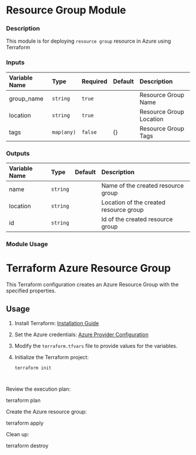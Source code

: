 # Resource Group Module

### Description
This module is for deploying `resource group` resource in Azure using Terraform

### Inputs
|Variable Name|Type|Required| Default |Description|
|:------|:------|:-----|:-----|:-----|
| group_name| `string` | `true` | | Resource Group Name
| location | `string` | `true` | | Resource Group Location
| tags | `map(any)` | `false` | {} | Resource Group Tags


### Outputs
|Variable Name|Type| Default |Description|
|:------|:------|:-----|:-----|
| name| `string` | | Name of the created resource group
| location| `string` | | Location of the created resource group
| id| `string` | | Id of the created resource group


### Module Usage  ##########

# Terraform Azure Resource Group

This Terraform configuration creates an Azure Resource Group with the specified properties.

## Usage

1. Install Terraform: [Installation Guide](https://learn.hashicorp.com/tutorials/terraform/install-cli)

2. Set the Azure credentials: [Azure Provider Configuration](https://registry.terraform.io/providers/hashicorp/azurerm/latest/docs/guides/service_principal_client_secret)

3. Modify the `terraform.tfvars` file to provide values for the variables.

4. Initialize the Terraform project:
   ```shell
   terraform init



Review the execution plan:

terraform plan




Create the Azure resource group:

terraform apply



Clean up:

terraform destroy



```
